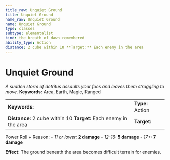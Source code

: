 ```yaml
---
title_raw: Unquiet Ground
title: Unquiet Ground
name_raw: Unquiet Ground
name: Unquiet Ground
type: classes
subtype: elementalist
kind: the breath of dawn remembered
ability_type: Action
distance: 2 cube within 10 **Target:** Each enemy in the area
---
```


# Unquiet Ground

*A sudden storm of detritus assaults your foes and leaves them struggling to move.* **Keywords:** Area, Earth, Magic, Ranged

|                                                                   |                  |
| :---------------------------------------------------------------- | :--------------- |
| **Keywords:**                                                     | **Type:** Action |
| **Distance:** 2 cube within 10 **Target:** Each enemy in the area | **Target:**      |

Power Roll + Reason: - *11 or lower:* **2 damage** - *12-16:* **5 damage** - *17+:* **7 damage**

**Effect:** The ground beneath the area becomes difficult terrain for enemies.
